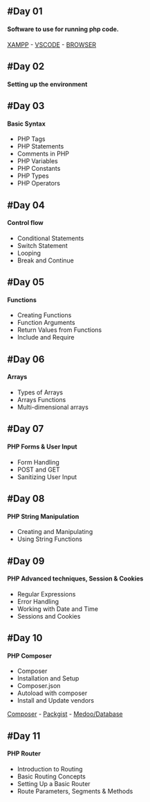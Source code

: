 #Day 01 
-
#### Software to use for running php code.
[XAMPP](https://www.apachefriends.org/) - 
[VSCODE](https://code.visualstudio.com/) - 
[BROWSER](https://www.google.com/intl/en_pk/chrome/)

#Day 02 
-
#### Setting up the environment

#Day 03
-
#### Basic Syntax
- PHP Tags
- PHP Statements
- Comments in PHP
- PHP Variables
- PHP Constants
- PHP Types
- PHP Operators

#Day 04
-
#### Control flow
- Conditional Statements
- Switch Statement
- Looping
- Break and Continue

#Day 05
-
#### Functions
- Creating Functions
- Function Arguments
- Return Values from Functions
- Include and Require

#Day 06
-
#### Arrays
- Types of Arrays
- Arrays Functions
- Multi-dimensional arrays

#Day 07
-
#### PHP Forms & User Input
- Form Handling
- POST and GET
- Sanitizing User Input

#Day 08
-
#### PHP String Manipulation
- Creating and Manipulating
- Using String Functions

#Day 09
-
#### PHP Advanced techniques, Session & Cookies
- Regular Expressions
- Error Handling
- Working with Date and Time
- Sessions and Cookies

#Day 10
-
#### PHP Composer
- Composer
- Installation and Setup
- Composer.json
- Autoload with composer
- Install and Update vendors

[Composer](https://getcomposer.org/) - 
[Packgist](https://packagist.org/) - 
[Medoo/Database](https://medoo.in/)

#Day 11
-
#### PHP Router
- Introduction to Routing
- Basic Routing Concepts
- Setting Up a Basic Router
- Route Parameters, Segments & Methods

